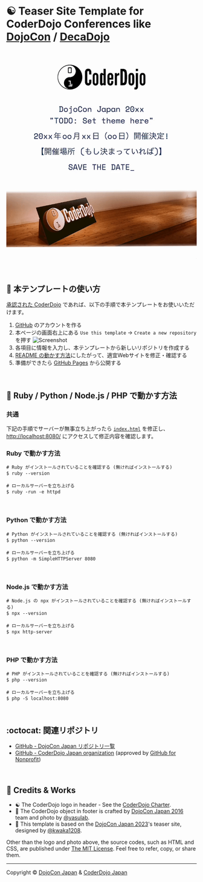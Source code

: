 # :yin_yang: Teaser Site Template for CoderDojo Conferences like [DojoCon](https://dojocon.coderdojo.jp/) / [DecaDojo](https://decadojo.coderdojo.jp/)

[![Screenshot](https://github.com/coderdojo-japan/dojocon-template.coderdojo.jp/blob/main/img/screenshot.gif?raw=true)](https://dojocon-template.coderdojo.jp/)

<br>

<div id='howto'></div>

## :beginner: 本テンプレートの使い方

[承認された CoderDojo](https://coderdojo.jp/#dojos) であれば、以下の手順で本テンプレートをお使いいただけます。

1. [GitHub](https://github.co.jp/) のアカウントを作る
1. 本ページの画面右上にある `Use this template` -> `Create a new repository` を押す
   ![Screenshot](https://i.gyazo.com/559ee68cbe9e7e94b41e68237b36d3cd.png)
1. 各項目に情報を入力し、本テンプレートから新しいリポジトリを作成する
1. [README の動かす方法](#setup)にしたがって、適宜Webサイトを修正・確認する
1. 準備ができたら [GitHub Pages](https://www.google.com/search?q=GitHub+Pages) から公開する


<div id='setup'></div>

<br>

## :wrench: Ruby / Python / Node.js / PHP で動かす方法

### 共通

下記の手順でサーバーが無事立ち上がったら [`index.html`](https://github.com/coderdojo-japan/dojocon-template.coderdojo.jp/blob/main/index.html) を修正し、[http://localhost:8080/](http://localhost:8080/) にアクセスして修正内容を確認します。

### Ruby で動かす方法

```shell
# Ruby がインストールされていることを確認する (無ければインストールする)
$ ruby --version

# ローカルサーバーを立ち上げる
$ ruby -run -e httpd
```

<br>


### Python で動かす方法

```shell
# Python がインストールされていることを確認する (無ければインストールする)
$ python --version

# ローカルサーバーを立ち上げる
$ python -m SimpleHTTPServer 8080
```

<br>


### Node.js で動かす方法

```shell
# Node.js の npx がインストールされていることを確認する (無ければインストールする)
$ npx --version

# ローカルサーバーを立ち上げる
$ npx http-server
```

<br>


### PHP で動かす方法

```shell
# PHP がインストールされていることを確認する (無ければインストールする)
$ php --version

# ローカルサーバーを立ち上げる
$ php -S localhost:8080
```

<br>


## :octocat: 関連リポジトリ

- [GitHub - DojoCon Japan リポジトリ一覧](https://github.com/search?q=org%3Acoderdojo-japan%20dojocon&type=repositories)
- [GitHub - CoderDojo Japan organization](https://github.com/coderdojo-japan) (approved by [GitHub for Nonprofit](https://news.coderdojo.jp/2019/08/29/github-for-nonprofit/))

<br>

<div id='license'></div>

## :handshake: Credits & Works

- :yin_yang: The CoderDojo logo in header - See the [CoderDojo Charter](https://coderdojo.jp/charter).
- :camera_flash: The CoderDojo object in footer is crafted by [DojoCon Japan 2016](https://dojocon2016.coderdojo.jp/) team and photo by [@yasulab](https://github.com/yasulab).
- :art: This template is based on the [DojoCon Japan 2023](https://dojocon2023.coderdojo.jp/)'s teaser site, designed by [@kwaka1208](https://github.com/kwaka1208).

Other than the logo and photo above, the source codes, such as HTML and CSS, are published under [The MIT License](https://github.com/coderdojo-japan/teaser-template.coderdojo.jp/blob/main/LICENSE.md). Feel free to refer, copy, or share them.

-----

Copyright ©  [DojoCon Japan](https://dojocon.coderdojo.jp/) & [CoderDojo Japan](https://github.com/coderdojo-japan)
